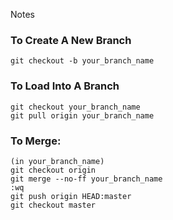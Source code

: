 Notes

### To Create A New Branch
```
git checkout -b your_branch_name
```

### To Load Into A Branch
```
git checkout your_branch_name
git pull origin your_branch_name
```

### To Merge:
```
(in your_branch_name)
git checkout origin
git merge --no-ff your_branch_name
:wq
git push origin HEAD:master
git checkout master
```
